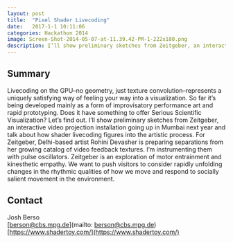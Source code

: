 ```yaml
---
layout: post
title:  "Pixel Shader Livecoding"
date:   2017-1-1 10:11:06
categories: Hackathon 2014
image: Screen-Shot-2014-05-07-at-11.39.42-PM-1-222x180.png
description: I’ll show preliminary sketches from Zeitgeber, an interactive video projection installation going up in Mumbai next year and talk about how shader livecoding figures into the artistic process.
---
```

## Summary
Livecoding on the GPU–no geometry, just texture convolution–represents a uniquely satisfying way of feeling your way into a visualization. So far it’s being developed mainly as a form of improvisatory performance art and rapid prototyping. Does it have something to offer Serious Scientific Visualization? Let’s find out. I’ll show preliminary sketches from Zeitgeber, an interactive video projection installation going up in Mumbai next year and talk about how shader livecoding figures into the artistic process. For Zeitgeber, Delhi-based artist Rohini Devasher is preparing separations from her growing catalog of video feedback textures. I’m instrumenting them with pulse oscillators. Zeitgeber is an exploration of motor entrainment and kinesthetic empathy. We want to push visitors to consider rapidly unfolding changes in the rhythmic qualities of how we move and respond to socially salient movement in the environment.


## Contact  
Josh Berso  
[berson@cbs.mpg.de](mailto: berson@cbs.mpg.de)  
[https://www.shadertoy.com/](https://www.shadertoy.com/)  
